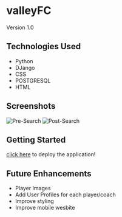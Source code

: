 # valleyFC

Version 1.0

## Technologies Used
* Python
* DJango
* CSS
* POSTGRESQL
* HTML

## Screenshots 
![Pre-Search](/ScreenShot.png)
![Post-Search](/ScreenShot2.png)

 ## Getting Started
 [click here](https://valleyfc.herokuapp.com/) to deploy the application!

 ## Future Enhancements
 * Player Images
 * Add User Profiles for each player/coach
 * Improve styling
 * Improve mobile wesbite
